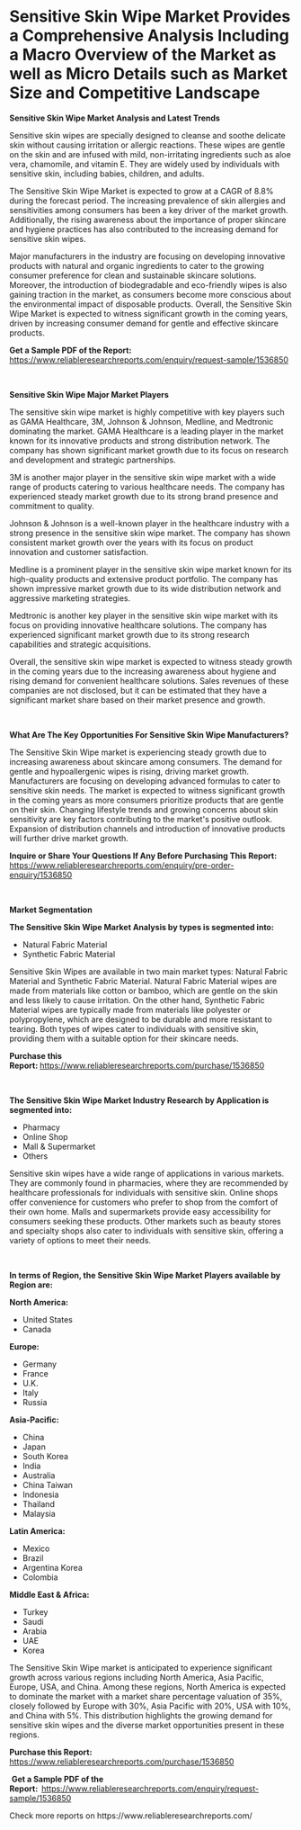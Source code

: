 <p><h1>Sensitive Skin Wipe Market Provides a Comprehensive Analysis Including a Macro Overview of the Market as well as Micro Details such as Market Size and Competitive Landscape</h1></p><p><strong>Sensitive Skin Wipe Market Analysis and Latest Trends</strong></p>
<p><p>Sensitive skin wipes are specially designed to cleanse and soothe delicate skin without causing irritation or allergic reactions. These wipes are gentle on the skin and are infused with mild, non-irritating ingredients such as aloe vera, chamomile, and vitamin E. They are widely used by individuals with sensitive skin, including babies, children, and adults.</p><p>The Sensitive Skin Wipe Market is expected to grow at a CAGR of 8.8% during the forecast period. The increasing prevalence of skin allergies and sensitivities among consumers has been a key driver of the market growth. Additionally, the rising awareness about the importance of proper skincare and hygiene practices has also contributed to the increasing demand for sensitive skin wipes.</p><p>Major manufacturers in the industry are focusing on developing innovative products with natural and organic ingredients to cater to the growing consumer preference for clean and sustainable skincare solutions. Moreover, the introduction of biodegradable and eco-friendly wipes is also gaining traction in the market, as consumers become more conscious about the environmental impact of disposable products. Overall, the Sensitive Skin Wipe Market is expected to witness significant growth in the coming years, driven by increasing consumer demand for gentle and effective skincare products.</p></p>
<p><strong>Get a Sample PDF of the Report:&nbsp;</strong> <a href="https://www.reliableresearchreports.com/enquiry/request-sample/1536850">https://www.reliableresearchreports.com/enquiry/request-sample/1536850</a></p>
<p>&nbsp;</p>
<p><strong>Sensitive Skin Wipe Major Market Players</strong></p>
<p><p>The sensitive skin wipe market is highly competitive with key players such as GAMA Healthcare, 3M, Johnson & Johnson, Medline, and Medtronic dominating the market. GAMA Healthcare is a leading player in the market known for its innovative products and strong distribution network. The company has shown significant market growth due to its focus on research and development and strategic partnerships.</p><p>3M is another major player in the sensitive skin wipe market with a wide range of products catering to various healthcare needs. The company has experienced steady market growth due to its strong brand presence and commitment to quality.</p><p>Johnson & Johnson is a well-known player in the healthcare industry with a strong presence in the sensitive skin wipe market. The company has shown consistent market growth over the years with its focus on product innovation and customer satisfaction.</p><p>Medline is a prominent player in the sensitive skin wipe market known for its high-quality products and extensive product portfolio. The company has shown impressive market growth due to its wide distribution network and aggressive marketing strategies.</p><p>Medtronic is another key player in the sensitive skin wipe market with its focus on providing innovative healthcare solutions. The company has experienced significant market growth due to its strong research capabilities and strategic acquisitions.</p><p>Overall, the sensitive skin wipe market is expected to witness steady growth in the coming years due to the increasing awareness about hygiene and rising demand for convenient healthcare solutions. Sales revenues of these companies are not disclosed, but it can be estimated that they have a significant market share based on their market presence and growth.</p></p>
<p>&nbsp;</p>
<p><strong>What Are The Key Opportunities For Sensitive Skin Wipe Manufacturers?</strong></p>
<p><p>The Sensitive Skin Wipe market is experiencing steady growth due to increasing awareness about skincare among consumers. The demand for gentle and hypoallergenic wipes is rising, driving market growth. Manufacturers are focusing on developing advanced formulas to cater to sensitive skin needs. The market is expected to witness significant growth in the coming years as more consumers prioritize products that are gentle on their skin. Changing lifestyle trends and growing concerns about skin sensitivity are key factors contributing to the market's positive outlook. Expansion of distribution channels and introduction of innovative products will further drive market growth.</p></p>
<p><strong>Inquire or Share Your Questions If Any Before Purchasing This Report:</strong> <a href="https://www.reliableresearchreports.com/enquiry/pre-order-enquiry/1536850">https://www.reliableresearchreports.com/enquiry/pre-order-enquiry/1536850</a></p>
<p>&nbsp;</p>
<p><strong>Market Segmentation</strong></p>
<p><strong>The Sensitive Skin Wipe Market Analysis by types is segmented into:</strong></p>
<p><ul><li>Natural Fabric Material</li><li>Synthetic Fabric Material</li></ul></p>
<p><p>Sensitive Skin Wipes are available in two main market types: Natural Fabric Material and Synthetic Fabric Material. Natural Fabric Material wipes are made from materials like cotton or bamboo, which are gentle on the skin and less likely to cause irritation. On the other hand, Synthetic Fabric Material wipes are typically made from materials like polyester or polypropylene, which are designed to be durable and more resistant to tearing. Both types of wipes cater to individuals with sensitive skin, providing them with a suitable option for their skincare needs.</p></p>
<p><strong>Purchase this Report:&nbsp;</strong><a href="https://www.reliableresearchreports.com/purchase/1536850">https://www.reliableresearchreports.com/purchase/1536850</a></p>
<p>&nbsp;</p>
<p><strong>The Sensitive Skin Wipe Market Industry Research by Application is segmented into:</strong></p>
<p><ul><li>Pharmacy</li><li>Online Shop</li><li>Mall & Supermarket</li><li>Others</li></ul></p>
<p><p>Sensitive skin wipes have a wide range of applications in various markets. They are commonly found in pharmacies, where they are recommended by healthcare professionals for individuals with sensitive skin. Online shops offer convenience for customers who prefer to shop from the comfort of their own home. Malls and supermarkets provide easy accessibility for consumers seeking these products. Other markets such as beauty stores and specialty shops also cater to individuals with sensitive skin, offering a variety of options to meet their needs.</p></p>
<p>&nbsp;</p>
<p><strong>In terms of Region, the Sensitive Skin Wipe Market Players available by Region are:</strong></p>
<p>
    <p> <strong> North America: </strong>
        <ul>
            <li>United States</li>
            <li>Canada</li>
        </ul>
        </p> 
    <p> <strong> Europe: </strong>
        <ul>
            <li>Germany</li>
            <li>France</li>
            <li>U.K.</li>
            <li>Italy</li>
            <li>Russia</li>
        </ul>
        </p> 
    <p> <strong> Asia-Pacific: </strong>
        <ul>
            <li>China</li>
            <li>Japan</li>
            <li>South Korea</li>
            <li>India</li>
            <li>Australia</li>
            <li>China Taiwan</li>
            <li>Indonesia</li>
            <li>Thailand</li>
            <li>Malaysia</li>
        </ul>
        </p> 
    <p> <strong> Latin America: </strong>
        <ul>
            <li>Mexico</li>
            <li>Brazil</li>
            <li>Argentina Korea</li>
            <li>Colombia</li>
        </ul>
        </p> 
    <p> <strong> Middle East & Africa: </strong>
        <ul>
            <li>Turkey</li>
            <li>Saudi</li>
            <li>Arabia</li>
            <li>UAE</li>
            <li>Korea</li>
        </ul>
    </p>
    </p>
<p><p>The Sensitive Skin Wipe market is anticipated to experience significant growth across various regions including North America, Asia Pacific, Europe, USA, and China. Among these regions, North America is expected to dominate the market with a market share percentage valuation of 35%, closely followed by Europe with 30%, Asia Pacific with 20%, USA with 10%, and China with 5%. This distribution highlights the growing demand for sensitive skin wipes and the diverse market opportunities present in these regions.</p></p>
<p><strong>Purchase this Report: </strong><a href="https://www.reliableresearchreports.com/purchase/1536850">https://www.reliableresearchreports.com/purchase/1536850</a></p>
<p>&nbsp;<strong>Get a Sample PDF of the Report:&nbsp;&nbsp;</strong><a href="https://www.reliableresearchreports.com/enquiry/request-sample/1536850">https://www.reliableresearchreports.com/enquiry/request-sample/1536850</a></p>
<p><strong></strong></p>
<p>Check more reports on https://www.reliableresearchreports.com/</p>